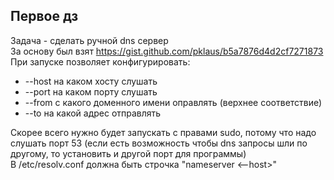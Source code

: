 ## Первое дз
Задача - сделать ручной dns сервер \
За основу был взят https://gist.github.com/pklaus/b5a7876d4d2cf7271873 \
При запуске позволяет конфигурировать:
- --host на каком хосту слушать
- --port на каком порту слушать
- --from с какого доменного имени оправлять (верхнее соответствие)
- --to на какой адрес отправлять

Скорее всего нужно будет запускать с правами sudo, потому что надо слушать порт 53 (если есть возможность чтобы dns запросы шли по другому, то установить и другой порт для программы) \
В /etc/resolv.conf должна быть строчка "nameserver <--host>"